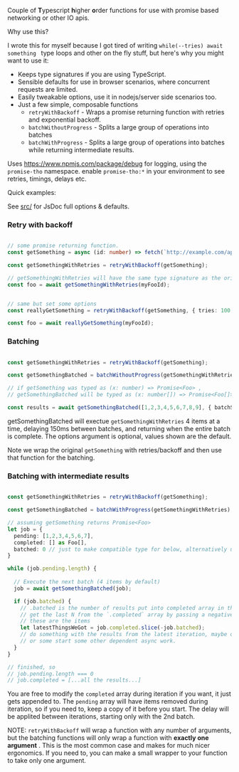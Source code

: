 
Couple of **T**ypescript **h**igher **o**rder functions for use with promise based networking or other IO apis.

Why use this? 

I wrote this for myself because I got tired of writing  `while(--tries) await something ` type loops and
other on the fly stuff, but here's why you might want to use it:  

- Keeps type signatures if you are using TypeScript. 
- Sensible defaults for use in browser scenarios, where concurrent requests are limited.
- Easily tweakable options, use it in nodejs/server side scenarios too.
- Just a few simple, composable functions
  - `retryWithBackoff` - Wraps a promise returning function with retries and exponential backoff. 
  - `batchWithoutProgress` - Splits a large group of operations into batches 
  - `batchWithProgress` - Splits a large group of operations into batches while returning intermediate results. 


Uses https://www.npmjs.com/package/debug for logging, using the `promise-tho` namespace. enable `promise-tho:*` in your environment to see retries, timings, delays etc.  

Quick examples:

See [src/](src/) for JsDoc full options & defaults.  


### Retry with backoff

```typescript 

// some promise returning function. 
const getSomething = async (id: number) => fetch(`http://example.com/api/foo/${id}`) 

const getSomethingWithRetries = retryWithBackoff(getSomething); 

// getSomethingWithRetries will have the same type signature as the original.  
const foo = await getSomethingWithRetries(myFooId);

```

```typescript

// same but set some options
const reallyGetSomething = retryWithBackoff(getSomething, { tries: 100, pow: 1.2 }); 

const foo = await reallyGetSomething(myFooId);


```

### Batching

```typescript

const getSomethingWithRetries = retryWithBackoff(getSomething); 

const getSomethingBatched = batchWithoutProgress(getSomethingWithRetries); 

// if getSomething was typed as (x: number) => Promise<Foo> , 
// getSomethingBatched will be typed as (x: number[]) => Promise<Foo[]>

const results = await getSomethingBatched([1,2,3,4,5,6,7,8,9], { batchSize: 4, batchDelay: 150 });


```

getSomethingBatched will exectue `getSomethingWithRetries` 4 items at a time, delaying 150ms between batches, 
and returning when the entire batch is complete. The options argument is optional, values shown are the default.

Note we wrap the original `getSomething` with retries/backoff and then use that function for the batching.


### Batching with intermediate results


```typescript

const getSomethingWithRetries = retryWithBackoff(getSomething); 

const getSomethingBatched = batchWithProgress(getSomethingWithRetries); 

// assuming getSomething returns Promise<Foo>
let job = {
  pending: [1,2,3,4,5,6,7],
  completed: [] as Foo[],
  batched: 0 // just to make compatible type for below, alternatively use type annotation with let.    
}

while (job.pending.length) {
  
  // Execute the next batch (4 items by default)
  job = await getSomethingBatched(job);

  if (job.batched) {
    // .batched is the number of results put into completed array in the last iteration.
    // get the last N from the `.completed` array by passing a negative index to slice, 
    // these are the items 
    let latestThingsWeGot = job.completed.slice(-job.batched); 
    // do something with the results from the latest iteration, maybe diplay in UI 
    // or some start some other dependent async work. 
  }
}

// finished, so 
// job.pending.length === 0
// job.completed = [...all the results...]

```

You are free to modify the `completed` array during iteration if you want, it just gets appended to. 
The `pending` array will have items removed during iteration, so if you need to, keep a copy of it 
before you start. The delay will be applited between iterations, starting only with the 2nd batch.


NOTE: `retryWithBackoff` will wrap a function with any number of arguments, but the batching functions
will only wrap a function with **exactly one argument** . This is the most common case and makes for much 
nicer ergonomics. If you need to, you can make a small wrapper to your function to take only one argument.








